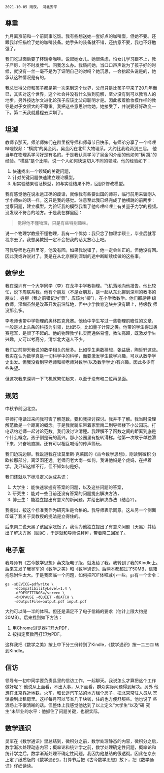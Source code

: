 `2021-10-05 雨夜， 河北安平`

## 尊重

九月离京前和一个前同事吃饭。我有些想送她一套好点的咖啡壶，但她不要。还
跟我详细描绘了她的咖啡装备。她手头的装备就不错，还执意不要，我也不好勉
强了。

我们吃过面后要了杯瑞幸咖啡。说起她女儿。她很焦虑，怕女儿学习跟不上，教
子严厉，时不时发脾气。问我怎么办。我质问她，当口口声声说为了孩子好的时
候，就没有一丝一毫不是为了证明自己的对吗？她沉思，一会抬起头说是的，她
承认这种情况是有的。

我总觉得父母和孩子都是第一次来到这个世界，父母只是比孩子早来了20几年而
已，其实对这个世界，这个社会并没有什么独到见解，至少没有到可以教育人的
地步。另外按达尔文进化论孩子应该比父母聪明才是。因此板着脸妆模作样的教
导是对子女很大的不尊重。我把这些意思讲给她。她接受了，并说要好好改变一
下。第二天我就启程去深圳了。

## 坦诚

教师节那天，师弟师妹们在群里祝导师和师母节日快乐。有师弟分享了一个哔哩
哔哩视频：“横跳”的吴金闪。吴金闪在北师大物理系，大约比我晚两到三届。
他当年在物理系学习好是有名的。于是我认真学习了吴金闪介绍的他如何“横
跳”的经验。“横跳”是个比喻，说一个人如何快速切入不同的领域。他的经验如下：

1. 快速找出一个领域的关键问题，
2. 针对关键问题快速建立理论模型，
3. 用实验结果验证模型，如与实验结果不符，回到2修改模型。

我有感觉他在说永远正确的废话，就像我有些要出国的师哥，临行前用来骗刚入
学小师妹的话一样。这只是我的感觉。注意至此我已经完成了他横跳的前两步：
觉察问题，建立模型。为验证我的模型我看了他哔哩哔哩上有关量子力学的视频。
没发现不符合的地方。于是我在群里回：

> 觉得他不懂物理，只是有些特别趣味。

说一个物理学教授不懂物理，我有一个优势：我只念了物理学硕士，毕业后就写
程序去了。我想吴教授一定不会把我的话太放心上吧。

可我导师也在群里呀，他没有回。如果我说错了，他一定会纠正的。但他没有回。
因此我或许说对了。我是在从北京挪到深圳的途中断断续续做的这些事。

## 数学史

我在深圳有一个大学同学（李）在龙华中学教物理。飞机落地向他报告。他比较
忙，说下周联系我。他有个朋友（不是女朋友，是一起从东北挪到深圳的教书的
朋友），姓柳（我之前错记为“贾”，应该为“柳”），在小学教数学。他们都是特
级教师。深圳虽然是改革开发前沿阵地，但中小学教育这块并没有跟上，特级教
师没那么多。

李老师也带中学物理的奥林匹克竞赛。他给中学生写过一些物理前瞻性的文章，
一般是以上头条的科技为引领，比如5G，比如量子计算之类。他带的学生得过奥
赛冠军，是很了不起的。他的物理教学扎实而通俗易懂，教法高超，既激发学生
兴趣，又可以考高分，清华北大送人不少。

我们之前聊天我说的数学相关的居多。比如孪生素数猜想，张益唐，陶哲轩这些。
我实在认为数学真是一切科学中的科学，而要激发学生数学兴趣，可以从数学学
史出发。但我没看到李老师和柳老师对数学(以及数学学史)有兴趣。因此多少有
些失望。

但这次我来深圳一下飞机就繁忙起来，以至于没有和二位再见面。

## 规范

中秋节前回北京。

导师打电话过来问我可否了解范数，要和我探讨探讨。我并不了解。我当时没理
解范数是一个距离的概念。于是我就骑车带着家里南二到导师楼下小公园玩。打
电话约老师一起讨论范数。我们没讨论清楚。我理解不了函数之间的距离到底是
个什么概念。孩子倒是玩的高兴。那小公园里有旋转滑梯。他第一次敢于单独滑
下来，兴奋地直蹦。还有可以相互喊话的传声筒玩。

我们边玩边聊。我说道我在读莫里斯·克莱因的《古今数学思想》，刚读到微积
分欧拉那部分，离泛函还远。老师问老大南一如何，我讲他妈是个虎妈，在押着
学。我只知这样不行，但不知如何是好。

我们还就以下标准定义达成共识：

1. 大学生： 能快速掌握有答案的问题，以及这些问题的答案，
2. 研究生： 能对一些目前还没有答案的问题提出解决方法，
3. 博士生： 能独立提出有意义的新问题，并给出解决办法（结合2）。

我提出，按这个标准我作为研究生是合格的。我导师表示同意。这从另一个侧面
印证了我关于吴教授的提法是立得住的。

后来南二说天黑了该回家吃饭了。我认为他独立提出了有意义问题（天黑）并给
出了解决方案（回家），于是就和导师说拜拜，带着南二回家了。

## 电子版

我导师有《古今数学思想》英文版电子版，就发给了我。我转到了我的Kindle上。
后来又发了我吴军的《数学之美》和《数学通识》。后两本都超过了50MB，信箱
抱怨附件太大。于是我面临一个问题，如何把PDF体积减小一些。`gs`有一个命令：

```
gs -sDEVICE=pdfwrite \
	-dCompatibilityLevel=1.4 \
	-dPDFSETTINGS=/screen \
	-dNOPAUSE -dQUIET -dBATCH \
	-sOutputFile=output.pdf input.pdf
```

大约可以降一半的体积。但还是满足不了电子信箱的要求（估计上限大约是
20MB）。后来找到如下方法：

1. 用Chrome浏览器打开大PDF，
2. 按指定页数再打印为PDF。

这样我把《数学之美》按上中下分三份转到了Kindle，《数学通识》按一二三四
转到Kindle。

## 信访

领导有一初中同学要负责县里的信访工作，一起聊天。我说怎么才算把这个工作
做好呢？ 他说从上面看，不出大事，从下面看，群众实际问题得到解决。另外
他想在北京靠近地铁，火车，和长途汽车站的地方租个房子，把北京常驻人员从
宾馆搬到出租房里。这样每月可以节省几千块钱，住的也方便舒服些。他也说了
些酒场上不很清晰的话。但整体上我感觉他达到了以上定义”大学生“以及”研
究生“未毕业的水平：他抓住了问题关键，也很实际。

## 数学通识

吴军在《数学通识》里总结到，微积分之前，数学处理静态的内容，微积分之后，
数学渐次处理动态内容；概率论和统计学之前，数学处理确定性问题，概率论和
统计学之后，数学渐渐处理不确定性问题。我因为他总结的很透彻。因此在京东
上定了纸质版的《数学通识》，打算节后把《古今数学思想》放下，把《数学通
识》仔细读读。
